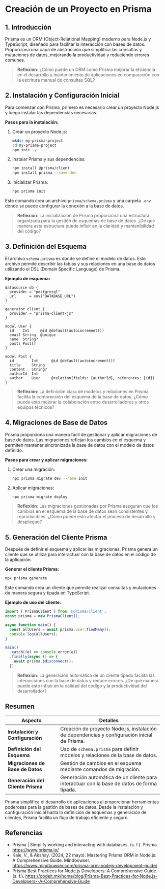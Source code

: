 # Creación de un Proyecto en Prisma

## 1. Introducción

Prisma es un ORM (Object-Relational Mapping) moderno para Node.js y TypeScript, diseñado para facilitar la interacción con bases de datos. Proporciona una capa de abstracción que simplifica las consultas y mutaciones de datos, mejorando la productividad y reduciendo errores comunes.

> **Reflexión**: ¿Cómo puede un ORM como Prisma mejorar la eficiencia en el desarrollo y mantenimiento de aplicaciones en comparación con la escritura manual de consultas SQL?

## 2. Instalación y Configuración Inicial

Para comenzar con Prisma, primero es necesario crear un proyecto Node.js y luego instalar las dependencias necesarias.

**Pasos para la instalación:**

1. Crear un proyecto Node.js:

   ```bash
   mkdir my-prisma-project
   cd my-prisma-project
   npm init -y
   ```

2. Instalar Prisma y sus dependencias:

   ```bash
   npm install @prisma/client
   npm install prisma --save-dev
   ```

3. Inicializar Prisma:
   ```bash
   npx prisma init
   ```

Este comando crea un archivo `prisma/schema.prisma` y una carpeta `.env` donde se puede configurar la conexión a la base de datos.

> **Reflexión**: La inicialización de Prisma proporciona una estructura organizada para la gestión de esquemas de base de datos. ¿De qué manera esta estructura puede influir en la claridad y mantenibilidad del código?

## 3. Definición del Esquema

El archivo `schema.prisma` es donde se define el modelo de datos. Este archivo permite describir las tablas y sus relaciones en una base de datos utilizando el DSL (Domain Specific Language) de Prisma.

**Ejemplo de esquema:**

```prisma
datasource db {
  provider = "postgresql"
  url      = env("DATABASE_URL")
}

generator client {
  provider = "prisma-client-js"
}

model User {
  id    Int     @id @default(autoincrement())
  email String  @unique
  name  String?
  posts Post[]
}

model Post {
  id        Int      @id @default(autoincrement())
  title     String
  content   String?
  authorId  Int
  author    User     @relation(fields: [authorId], references: [id])
}
```

> **Reflexión**: La definición clara de modelos y relaciones en Prisma facilita la comprensión del esquema de la base de datos. ¿Cómo puede esto mejorar la colaboración entre desarrolladores y otros equipos técnicos?

## 4. Migraciones de Base de Datos

Prisma proporciona una manera fácil de gestionar y aplicar migraciones de base de datos. Las migraciones reflejan los cambios en el esquema y permiten mantener sincronizada la base de datos con el modelo de datos definido.

**Pasos para crear y aplicar migraciones:**

1. Crear una migración:

   ```bash
   npx prisma migrate dev --name init
   ```

2. Aplicar migraciones:
   ```bash
   npx prisma migrate deploy
   ```

> **Reflexión**: Las migraciones gestionadas por Prisma aseguran que los cambios en el esquema de la base de datos sean consistentes y reproducibles. ¿Cómo puede esto afectar el proceso de desarrollo y despliegue?

## 5. Generación del Cliente Prisma

Después de definir el esquema y aplicar las migraciones, Prisma genera un cliente que se utiliza para interactuar con la base de datos en el código de la aplicación.

**Generar el cliente Prisma:**

```bash
npx prisma generate
```

Este comando crea un cliente que permite realizar consultas y mutaciones de manera segura y tipada en TypeScript.

**Ejemplo de uso del cliente:**

```typescript
import { PrismaClient } from '@prisma/client';
const prisma = new PrismaClient();

async function main() {
  const allUsers = await prisma.user.findMany();
  console.log(allUsers);
}

main()
  .catch((e) => console.error(e))
  .finally(async () => {
    await prisma.$disconnect();
  });
```

> **Reflexión**: La generación automática de un cliente tipado facilita las interacciones con la base de datos y reduce errores. ¿De qué manera puede esto influir en la calidad del código y la productividad del desarrollador?

## Resumen

| Aspecto                           | Detalles                                                                                     |
| --------------------------------- | -------------------------------------------------------------------------------------------- |
| **Instalación y Configuración**   | Creación de proyecto Node.js, instalación de dependencias y configuración inicial de Prisma. |
| **Definición del Esquema**        | Uso de `schema.prisma` para definir modelos y relaciones de la base de datos.                |
| **Migraciones de Base de Datos**  | Gestión de cambios en el esquema mediante comandos de migración.                             |
| **Generación del Cliente Prisma** | Generación automática de un cliente para interactuar con la base de datos de forma tipada.   |

Prisma simplifica el desarrollo de aplicaciones al proporcionar herramientas poderosas para la gestión de bases de datos. Desde la instalación y configuración inicial hasta la definición de esquemas y generación de clientes, Prisma facilita un flujo de trabajo eficiente y seguro.

## Referencias

- Prisma | Simplify working and interacting with databases. (s. f.). Prisma. https://www.prisma.io/
- Kale, V., & Akshay. (2024, 22 mayo). Mastering Prisma ORM in Node.js: A Comprehensive Guide. Mindbowser. https://www.mindbowser.com/prisma-orm-nodejs-development-guide/
- Prisma Best Practices for Node.js Developers: A Comprehensive Guide. (s. f.). https://codeit.mk/home/blog/Prisma-Best-Practices-for-Node.js-Developers--A-Comprehensive-Guide
